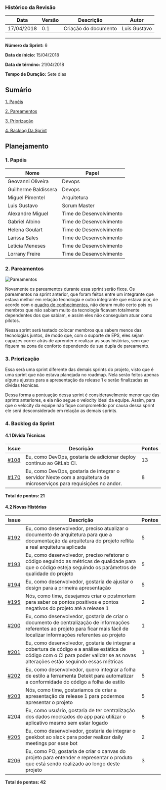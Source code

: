 ### Histórico da Revisão
| Data | Versão | Descrição | Autor |
|---|---|---|---|
| 17/04/2018| 0.1 |Criação do documento | Luis Gustavo |
-------------------------------------------------------------------------------------------------

**Número da Sprint:** 6

**Data de ínicio:** 15/04/2018

**Data de término:** 21/04/2018

**Tempo de Duração:** Sete dias

## Sumário

[1. Papéis](#1-papéis)

[2. Pareamentos](#2-pareamentos)

[3. Priorização](#3-priorização)

[4. Backlog Da Sprint](#4-backlog-da-sprint)

## **Planejamento**

### 1. **Papéis**

| Nome                  | Papel |
|-----------------------|-------------|
| Geovanni Oliveira | Devops |
| Guilherme Baldissera | Devops |
| Miguel Pimentel | Arquitetura |
| Luis Gustavo | Scrum Master |
| Alexandre Miguel | Time de Desenvolvimento |
| Gabriel Albino | Time de Desenvolvimento |
| Helena Goulart | Time de Desenvolvimento |
| Larissa Sales | Time de Desenvolvimento |
| Letícia Meneses | Time de Desenvolvimento |
| Lorrany Freire | Time de Desenvolvimento |

### 2. **Pareamentos**
![Pareamentos](https://i.imgur.com/tmc7OsY.jpg)

Novamente os pareamentos durante essa sprint serão fixos. Os pareamentos na sprint anterior, que foram feitos entre um integrante que estava melhor em relação tecnologia e outro integrante que estava pior, de acordo com o [quadro de conhecimentos](https://docs.google.com/spreadsheets/d/1CpKYWOGWFZBcVzphdor0e7fsrVtmjKkFFbgHM2l9RHg/edit?usp=sharing), não deram muito certo pois os membros que não sabiam muito da tecnologia ficavam totalmente dependentes dos que sabiam, e assim eles não conseguiam atuar como pilotos. 

Nessa sprint será testado colocar membros que sabem menos das tecnologias juntos, de modo que, com o suporte de EPS, eles sejam capazes correr atrás de aprender e realizar as suas histórias, sem que fiquem na zona de conforto dependendo de sua dupla de pareamento.

### 3. **Priorização**

Essa será uma sprint diferente das demais sprints do projeto, visto que é uma sprint que não estava planejada no roadmap. Nela serão feitos apenas alguns ajustes para a apresentação da release 1 e serão finalizadas as dívidas técnicas.

Dessa forma a pontuação dessa sprint é consideravelmente menor que das sprints anteriores, e ela não segue o velocity ideal da equipe. Assim, para que o velocity da equipe não fique comprometido por causa dessa sprint ele será desconsiderado em relação as demais sprints.

### 4. **Backlog da Sprint**

#### 4.1 **Dívida Técnicas**
| Issue | Descrição | Pontos|
|-------|-----------|-------------|
|[#108](https://github.com/fga-gpp-mds/2018.1_Nexte/issues/108) |Eu, como DevOps, gostaria de adicionar deploy contínuo ao GitLab CI. | 13 |
|[#170](https://github.com/fga-gpp-mds/2018.1_Nexte/issues/170) |Eu, como DevOps, gostaria de integrar o servidor Nexte com a arquitetura de microserviços para requisições no andor. | 8 |

**Total de pontos: 21**


#### 4.2 **Novas Histórias**

| Issue | Descrição | Pontos|   
|-------|-----------|-------------|
|[#192](https://github.com/fga-gpp-mds/2018.1_Nexte/issues/192) |Eu, como desenvolvedor, preciso atualizar o documento de arquitetura para que a documentação da arquitetura do projeto reflita a real arquitetura aplicada | 5 |
|[#193](https://github.com/fga-gpp-mds/2018.1_Nexte/issues/193) |Eu, como desenvolvedor, preciso refatorar o código seguindo as métricas de qualidade para que o código esteja seguindo os parâmetros de qualidade do projeto | 5 |
|[#194](https://github.com/fga-gpp-mds/2018.1_Nexte/issues/194) |Eu, como desenvolvedor, gostaria de ajustar o design para a primeira apresentação | 5|
|[#195](https://github.com/fga-gpp-mds/2018.1_Nexte/issues/195) |Nós, como time, desejamos criar o postmortem para saber os pontos positivos e pontos negativos do projeto até a release 1 | 2 |
|[#200](https://github.com/fga-gpp-mds/2018.1_Nexte/issues/200) |Eu, como desenvolvedor, gostaria de criar o documento de centralização de informações referentes ao projeto para ficar mais fácil de localizar informações referentes ao projeto  | 1 |
|[#201](https://github.com/fga-gpp-mds/2018.1_Nexte/issues/201) |Eu, como desenvolvedor, gostaria de integrar a cobertura de código e a análise estática de código com o CI para poder validar se as novas alterações estão seguindo essas métricas |1|
|[#202](https://github.com/fga-gpp-mds/2018.1_Nexte/issues/202) |Eu, como desenvolvedor, quero integrar a folha de estilo a ferramenta Detekt para automatizar a conformidade do código a folha de estilo | 5 |
|[#203](https://github.com/fga-gpp-mds/2018.1_Nexte/issues/203) |Nós, como time, gostariamos de criar a apresentação da release 1 para podermos apresentar o projeto | 5 |
|[#204](https://github.com/fga-gpp-mds/2018.1_Nexte/issues/204) |Eu, como usuário, gostaria de ter centralização dos dados mockados do app para utilizar o aplicativo mesmo sem estar logado | 8 |
|[#205](https://github.com/fga-gpp-mds/2018.1_Nexte/issues/205) |Eu, como desenvolvedor, gostaria de integrar o geekbot ao slack para poder realizar daily meetings por esse bot | 2 |
|[#206](https://github.com/fga-gpp-mds/2018.1_Nexte/issues/206) |Eu, como PO, gostaria de criar o canvas do projeto para entender e representar o produto que está sendo realizado ao longo deste projeto | 3 |

**Total de pontos: 42**